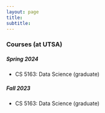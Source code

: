 ```yaml
---
layout: page
title: 
subtitle:
---
```

### Courses (at UTSA) 
##### Spring 2024
<ul>
<li> CS 5163: Data Science (graduate) </li>
</ul>

##### Fall 2023
<ul>
<li> CS 5163: Data Science (graduate) </li>
</ul>
